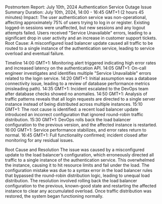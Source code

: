 Postmortem Report: July 10th, 2024 Authentication Service Outage
Issue Summary
Duration: July 10th, 2024, 14:00 - 16:45 GMT+1 (2 hours 45 minutes)
Impact: The user authentication service was non-operational, affecting approximately 75% of users trying to log in or register. Existing logged-in sessions were unaffected, but new sessions and any logout attempts failed. Users received "Service Unavailable" errors, leading to a significant drop in user activity and an increase in customer support tickets.
Root Cause: A misconfigured load balancer update caused all traffic to be routed to a single instance of the authentication service, leading to service overload and eventual failure.

Timeline
14:00 GMT+1: Monitoring alert triggered indicating high error rates and increased latency on the authentication API.
14:05 GMT+1: On-call engineer investigates and identifies multiple "Service Unavailable" errors related to the login service.
14:20 GMT+1: Initial assumption was a database connectivity issue, leading to a review of database performance metrics (misleading path).
14:35 GMT+1: Incident escalated to the DevOps team after database checks showed no anomalies.
14:50 GMT+1: Analysis of traffic patterns reveals that all login requests are directed to a single server instance instead of being distributed across multiple instances.
15:10 GMT+1: The root cause is identified: a recent load balancer update introduced an incorrect configuration that ignored round-robin traffic distribution.
15:30 GMT+1: DevOps rolls back the load balancer configuration to the previous version, and the affected instance is restarted.
16:00 GMT+1: Service performance stabilizes, and error rates return to normal.
16:45 GMT+1: Full functionality confirmed; incident closed after monitoring for any residual issues.

Root Cause and Resolution
The issue was caused by a misconfigured update to the load balancer’s configuration, which erroneously directed all traffic to a single instance of the authentication service. This overwhelmed the instance, causing it to hit resource limits and fail under the load. The configuration mistake was due to a syntax error in the load balancer rules that bypassed the round-robin distribution logic, leading to unequal load distribution.
The resolution involved rolling back the load balancer configuration to the previous, known-good state and restarting the affected instance to clear any accumulated overload. Once traffic distribution was restored, the system began functioning normally.


